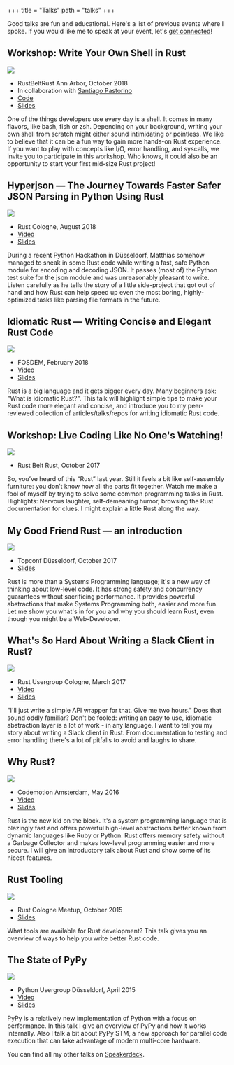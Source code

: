 +++
title = "Talks"
path = "talks"
+++

Good talks are fun and educational. 
Here's a list of previous events where I spoke.
If you would like me to speak at your event, let's [get connected](mailto:matthias-endler@gmx.net)!


Workshop: Write Your Own Shell in Rust
--------------------------------------

![](./talks/2018-shell-workshop.jpg)

-   RustBeltRust Ann Arbor, October 2018
-   In collaboration with [Santiago
    Pastorino](https://github.com/spastorino)
-   [Code](https://gitlab.com/mre_/rush)
-   [Slides](https://speakerdeck.com/mre/workshop-write-your-own-shell-in-rust)

One of the things developers use every day is a shell. It comes in many
flavors, like bash, fish or zsh. Depending on your background, writing
your own shell from scratch might either sound intimidating or
pointless. We like to believe that it can be a fun way to gain more
hands-on Rust experience. If you want to play with concepts like I/O,
error handling, and syscalls, we invite you to participate in this
workshop. Who knows, it could also be an opportunity to start your first
mid-size Rust project!

Hyperjson — The Journey Towards Faster Safer JSON Parsing in Python Using Rust
------------------------------------------------------------------------------

![](./talks/2018-hyperjson.jpg)

-   Rust Cologne, August 2018
-   [Video](https://www.youtube.com/watch?v=f1ln5j3aoSI)
-   [Slides](https://speakerdeck.com/mre/hyperjson-the-journey-towards-faster-safer-json-parsing-in-python-using-rust)

During a recent Python Hackathon in Düsseldorf, Matthias somehow managed
to sneak in some Rust code while writing a fast, safe Python module for
encoding and decoding JSON. It passes (most of) the Python test suite
for the json module and was unreasonably pleasant to write. Listen
carefully as he tells the story of a little side-project that got out of
hand and how Rust can help speed up even the most boring,
highly-optimized tasks like parsing file formats in the future.

Idiomatic Rust — Writing Concise and Elegant Rust Code
------------------------------------------------------

![](./talks/2018-fosdem.jpg)

-   FOSDEM, February 2018
-   [Video](https://www.youtube.com/watch?v=P2mooqNMxMs)
-   [Slides](https://speakerdeck.com/mre/idiomatic-rust-writing-concise-and-elegant-rust-code)

Rust is a big language and it gets bigger every day. Many beginners ask:
"What is idiomatic Rust?". This talk will highlight simple tips to make
your Rust code more elegant and concise, and introduce you to my
peer-reviewed collection of articles/talks/repos for writing idiomatic
Rust code.

Workshop: Live Coding Like No One's Watching!
---------------------------------------------

![](./talks/2017-rustbeltrust.jpg)

-   Rust Belt Rust, October 2017

So, you’ve heard of this “Rust” last year. Still it feels a bit like
self-assembly furniture: you don’t know how all the parts fit together.
Watch me make a fool of myself by trying to solve some common
programming tasks in Rust.
Highlights: Nervous laughter, self-demeaning humor, browsing the Rust
documentation for clues. I might explain a little Rust along the way.

My Good Friend Rust — an introduction
-------------------------------------

![](./talks/2017-topconf.jpg)

-   Topconf Düsseldorf, October 2017
-   [Slides](https://speakerdeck.com/mre/my-good-friend-rust-topconf-2017)

Rust is more than a Systems Programming language; it's a new way of
thinking about low-level code. It has strong safety and concurrency
guarantees without sacrificing performance. It provides powerful
abstractions that make Systems Programming both, easier and more fun.
Let me show you what's in for you and why you should learn Rust, even
though you might be a Web-Developer.

What's So Hard About Writing a Slack Client in Rust?
----------------------------------------------------

![](./talks/slack-client.jpg)

-   Rust Usergroup Cologne, March 2017
-   [Video](https://www.youtube.com/watch?v=rrtJh1kz1Ms)
-   [Slides](https://speakerdeck.com/mre/whats-so-hard-about-writing-a-slack-client-in-rust)

"I'll just write a simple API wrapper for that. Give me two hours." Does
that sound oddly familiar? Don't be fooled: writing an easy to use,
idiomatic abstraction layer is a lot of work - in any language. I want
to tell you my story about writing a Slack client in Rust. From
documentation to testing and error handling there's a lot of pitfalls to
avoid and laughs to share.

Why Rust?
---------

![](./talks/why-rust.jpg)

-   Codemotion Amsterdam, May 2016
-   [Video](https://www.youtube.com/watch?v=imtejBNbm0o)
-   [Slides](https://speakerdeck.com/mre/why-rust)

Rust is the new kid on the block. It's a system programming language
that is blazingly fast and offers powerful high-level abstractions
better known from dynamic languages like Ruby or Python. Rust offers
memory safety without a Garbage Collector and makes low-level
programming easier and more secure. I will give an introductory talk
about Rust and show some of its nicest features.

Rust Tooling
------------

![](./talks/2015-tooling.jpg)

-   Rust Cologne Meetup, October 2015
-   [Slides](https://speakerdeck.com/mre/rust-tooling-october-2015)

What tools are available for Rust development? This talk gives you an
overview of ways to help you write better Rust code.

The State of PyPy
-----------------

![](./talks/pypy.jpg)

-   Python Usergroup Düsseldorf, April 2015
-   [Video](https://www.youtube.com/watch?v=YEzuUJGcPqc)
-   [Slides](https://speakerdeck.com/mre/the-state-of-pypy-april-2015)

PyPy is a relatively new implementation of Python with a focus on
performance. In this talk I give an overview of PyPy and how it works
internally. Also I talk a bit about PyPy STM, a new approach for
parallel code execution that can take advantage of modern multi-core
hardware.

You can find all my other talks on
[Speakerdeck](https://speakerdeck.com/mre).